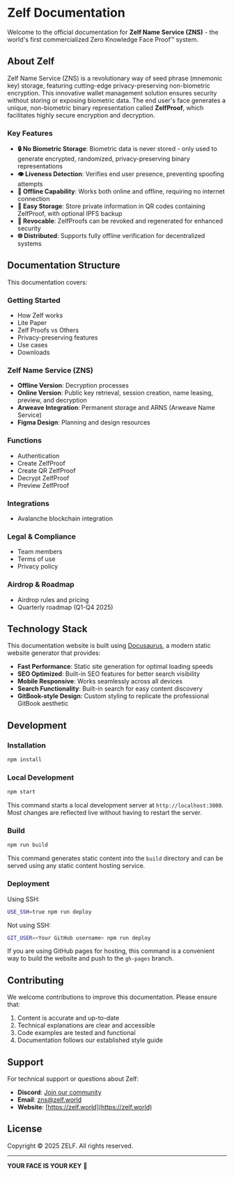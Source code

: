 # Zelf Documentation

Welcome to the official documentation for **Zelf Name Service (ZNS)** - the world's first commercialized Zero Knowledge Face Proof™ system.

## About Zelf

Zelf Name Service (ZNS) is a revolutionary way of seed phrase (mnemonic key) storage, featuring cutting-edge privacy-preserving non-biometric encryption. This innovative wallet management solution ensures security without storing or exposing biometric data. The end user's face generates a unique, non-biometric binary representation called **ZelfProof**, which facilitates highly secure encryption and decryption.

### Key Features

- **🔒 No Biometric Storage**: Biometric data is never stored - only used to generate encrypted, randomized, privacy-preserving binary representations
- **👁️ Liveness Detection**: Verifies end user presence, preventing spoofing attempts
- **📱 Offline Capability**: Works both online and offline, requiring no internet connection
- **💾 Easy Storage**: Store private information in QR codes containing ZelfProof, with optional IPFS backup
- **🔄 Revocable**: ZelfProofs can be revoked and regenerated for enhanced security
- **🌐 Distributed**: Supports fully offline verification for decentralized systems

## Documentation Structure

This documentation covers:

### Getting Started
- How Zelf works
- Lite Paper
- Zelf Proofs vs Others
- Privacy-preserving features
- Use cases
- Downloads

### Zelf Name Service (ZNS)
- **Offline Version**: Decryption processes
- **Online Version**: Public key retrieval, session creation, name leasing, preview, and decryption
- **Arweave Integration**: Permanent storage and ARNS (Arweave Name Service)
- **Figma Design**: Planning and design resources

### Functions
- Authentication
- Create ZelfProof
- Create QR ZelfProof
- Decrypt ZelfProof
- Preview ZelfProof

### Integrations
- Avalanche blockchain integration

### Legal & Compliance
- Team members
- Terms of use
- Privacy policy

### Airdrop & Roadmap
- Airdrop rules and pricing
- Quarterly roadmap (Q1-Q4 2025)

## Technology Stack

This documentation website is built using [Docusaurus](https://docusaurus.io/), a modern static website generator that provides:

- **Fast Performance**: Static site generation for optimal loading speeds
- **SEO Optimized**: Built-in SEO features for better search visibility
- **Mobile Responsive**: Works seamlessly across all devices
- **Search Functionality**: Built-in search for easy content discovery
- **GitBook-style Design**: Custom styling to replicate the professional GitBook aesthetic

## Development

### Installation

```bash
npm install
```

### Local Development

```bash
npm start
```

This command starts a local development server at `http://localhost:3000`. Most changes are reflected live without having to restart the server.

### Build

```bash
npm run build
```

This command generates static content into the `build` directory and can be served using any static content hosting service.

### Deployment

Using SSH:

```bash
USE_SSH=true npm run deploy
```

Not using SSH:

```bash
GIT_USER=<Your GitHub username> npm run deploy
```

If you are using GitHub pages for hosting, this command is a convenient way to build the website and push to the `gh-pages` branch.

## Contributing

We welcome contributions to improve this documentation. Please ensure that:

1. Content is accurate and up-to-date
2. Technical explanations are clear and accessible
3. Code examples are tested and functional
4. Documentation follows our established style guide

## Support

For technical support or questions about Zelf:

- **Discord**: [Join our community](https://discord.gg/49JnBAsaq9)
- **Email**: [zns@zelf.world](mailto:zns@zelf.world)
- **Website**: [https://zelf.world](https://zelf.world)

## License

Copyright © 2025 ZELF. All rights reserved.

---

**YOUR FACE IS YOUR KEY** 🔑
